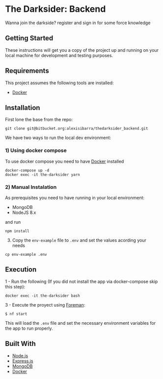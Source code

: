 # The Darksider: Backend

Wanna join the darkside? register and sign in for some force knowledge

## Getting Started

These instructions will get you a copy of the project up and running on your local machine for development and testing purposes.

## Requirements

This project assumes the following tools are installed:

- [Docker](https://www.docker.com/)

## Installation

First lone the base from the repo:

```
git clone git@bitbucket.org:alexisibarra/thedarksider_backend.git
```

We have two ways to run the local dev environment:

### 1) Using docker compose

To use docker compose you need to have [Docker](https://docs.docker.com/install/#supported-platforms) installed

```
docker-compose up -d
docker exec -it the-darksider yarn
```

### 2) Manual Instalation

As prerequisites you need to have running in your local environment:

- MongoDB
- NodeJS 8.x

and run

```
npm install
```

3. Copy the `env-example` file to `.env` and set the values acording your needs

```
cp env-example .env
```

## Execution

 1 - Run the following (If you did not install the app via docker-compose skip this step):

```
docker exec -it the-darksider bash
```

3 - Execute the proyect using [Foreman](https://github.com/strongloop/node-foreman):

    $ nf start

This will load the `.env` file and set the necessary environment variables for the app to run properly.

## Built With

* [Node.js](https://nodejs.org)
* [Express.js](https://github.com/expressjs/express)
* [MongoDB](https://www.mongodb.com/)
* [Docker](https://www.docker.com/)
